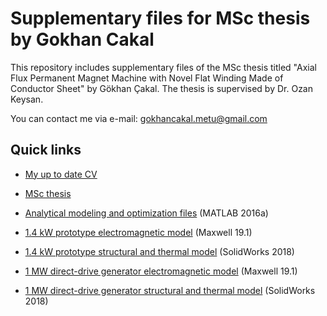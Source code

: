 ﻿# Supplementary files for MSc thesis by Gokhan Cakal
This repository includes supplementary files of the MSc thesis titled "Axial Flux Permanent Magnet Machine with Novel Flat Winding Made of Conductor Sheet" by Gökhan Çakal. The thesis is supervised by Dr. Ozan Keysan.

You can contact me via e-mail: <gokhancakal.metu@gmail.com>


## Quick links

- [My up to date CV](CV%2C%20Cakal.pdf)
- [MSc thesis](MSc%20thesis%2C%20Cakal.pdf)
- [Analytical modeling and optimization files](Analytical%20modeling%20and%20optimization%20-%20MATLAB%20R2016a/1MW%20direct-drive%20generator%20optimization) (MATLAB 2016a)
- [1.4 kW prototype electromagnetic model](Electromagnetic%20analysis%20-%20Maxwell%2019.1)  (Maxwell 19.1)
- [1.4 kW prototype structural and thermal model](Structural%20and%20thermal%20-%20SolidWorks%202018/1400W%20prototype) (SolidWorks 2018)


- [1 MW direct-drive generator electromagnetic model](Electromagnetic%20analysis%20-%20Maxwell%2019.1) (Maxwell 19.1)
- [1 MW direct-drive generator structural and thermal model](Structural%20and%20thermal%20-%20SolidWorks%202018/1MW%20direct-drive%20generator) (SolidWorks 2018)

